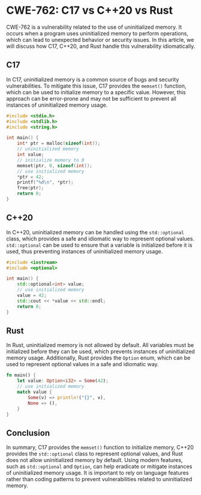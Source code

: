 # CWE-762: C17 vs C++20 vs Rust

CWE-762 is a vulnerability related to the use of uninitialized memory. It occurs when a program 
uses uninitialized memory to perform operations, which can lead to unexpected behavior or security 
issues. In this article, we will discuss how C17, C++20, and Rust handle this vulnerability 
idiomatically.

## C17

In C17, uninitialized memory is a common source of bugs and security vulnerabilities. To mitigate 
this issue, C17 provides the `memset()` function, which can be used to initialize memory to a 
specific value. However, this approach can be error-prone and may not be sufficient to prevent all 
instances of uninitialized memory usage.

```c
#include <stdio.h>
#include <stdlib.h>
#include <string.h>

int main() {
    int* ptr = malloc(sizeof(int));
    // uninitialized memory
    int value;
    // initialize memory to 0
    memset(ptr, 0, sizeof(int));
    // use initialized memory
    *ptr = 42;
    printf("%d\n", *ptr);
    free(ptr);
    return 0;
}
```

## C++20

In C++20, uninitialized memory can be handled using the `std::optional` class, which provides a 
safe and idiomatic way to represent optional values. `std::optional` can be used to ensure that a 
variable is initialized before it is used, thus preventing instances of uninitialized memory usage.

```cpp
#include <iostream>
#include <optional>

int main() {
    std::optional<int> value;
    // use initialized memory
    value = 42;
    std::cout << *value << std::endl;
    return 0;
}
```

## Rust

In Rust, uninitialized memory is not allowed by default. All variables must be initialized before 
they can be used, which prevents instances of uninitialized memory usage. Additionally, Rust 
provides the `Option` enum, which can be used to represent optional values in a safe and idiomatic 
way.

```rust
fn main() {
    let value: Option<i32> = Some(42);
    // use initialized memory
    match value {
        Some(v) => println!("{}", v),
        None => (),
    }
}
```

## Conclusion

In summary, C17 provides the `memset()` function to initialize memory, C++20 provides the 
`std::optional` class to represent optional values, and Rust does not allow uninitialized memory by 
default. Using modern features, such as `std::optional` and `Option`, can help eradicate or 
mitigate instances of uninitialized memory usage. It is important to rely on language features 
rather than coding patterns to prevent vulnerabilities related to uninitialized memory.
